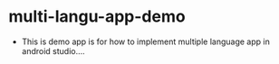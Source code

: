 # multi-langu-app-demo

- This is demo app is for how to implement multiple language app in android studio....

